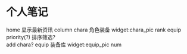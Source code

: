 # 个人笔记
home 显示最新资讯 column
chara 角色装备 widget:chara_pic rank equip priority(?)  排序筛选?   
    add chara?
equip 装备库 widget:equip_pic num

